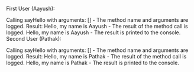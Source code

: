 First User (Aayush):

Calling sayHello with arguments: [] - The method name and arguments are logged.
Result: Hello, my name is Aayush - The result of the method call is logged.
Hello, my name is Aayush - The result is printed to the console.
Second User (Pathak):

Calling sayHello with arguments: [] - The method name and arguments are logged.
Result: Hello, my name is Pathak - The result of the method call is logged.
Hello, my name is Pathak - The result is printed to the console.
